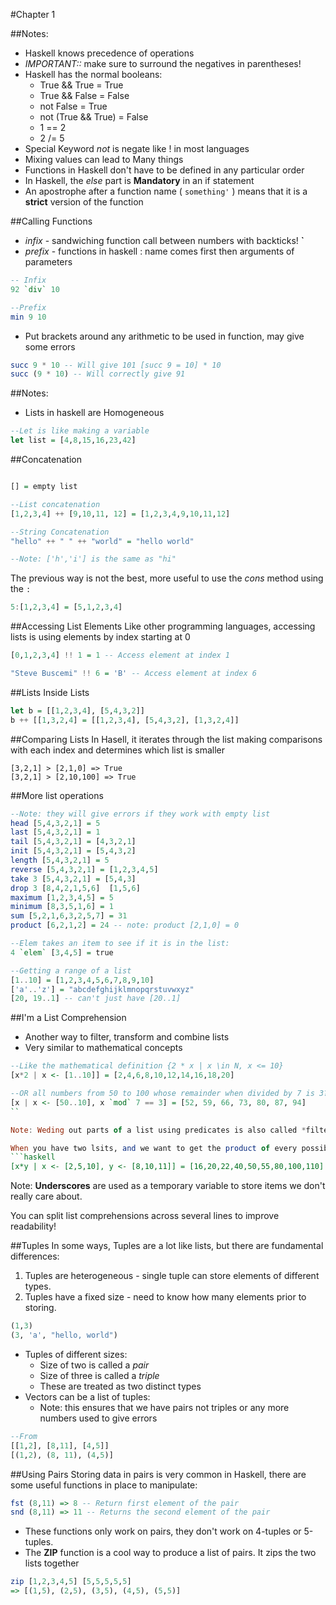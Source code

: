#Chapter 1

##Notes:
* Haskell knows precedence of operations
* *IMPORTANT::* make sure to surround the negatives in parentheses!
* Haskell has the normal booleans:
  * True && True = True
  * True && False = False
  * not False = True
  * not (True && True) = False
  * 1 == 2
  * 2 /= 5
* Special Keyword *not* is negate like ! in most languages
* Mixing values can lead to Many things
* Functions in Haskell don't have to be defined in any particular order
* In Haskell, the *else* part is **Mandatory** in an if statement
* An apostrophe after a function name ( ``something'`` ) means that it is a **strict** version of the function

##Calling Functions
* *infix* - sandwiching function call between numbers with backticks! **`**
* *prefix* - functions in haskell : name comes first then arguments of parameters

```haskell
-- Infix
92 `div` 10

--Prefix
min 9 10
```

* Put brackets around any arithmetic to be used in function, may give some errors

```haskell
succ 9 * 10 -- Will give 101 [succ 9 = 10] * 10
succ (9 * 10) -- Will correctly give 91
```

##Notes:
* Lists in haskell are Homogeneous

```haskell
--Let is like making a variable
let list = [4,8,15,16,23,42]
```

##Concatenation
```haskell

[] = empty list

--List concatenation
[1,2,3,4] ++ [9,10,11, 12] = [1,2,3,4,9,10,11,12]

--String Concatenation
"hello" ++ " " ++ "world" = "hello world"

--Note: ['h','i'] is the same as "hi"
```

The previous way is not the best, more useful to use the *cons* method using the ``:``

```haskell
5:[1,2,3,4] = [5,1,2,3,4]
```

##Accessing List Elements
Like other programming languages, accessing lists is using elements by index starting at 0

```haskell
[0,1,2,3,4] !! 1 = 1 -- Access element at index 1

"Steve Buscemi" !! 6 = 'B' -- Access element at index 6
```

##Lists Inside Lists
```haskell
let b = [[1,2,3,4], [5,4,3,2]]
b ++ [[1,3,2,4] = [[1,2,3,4], [5,4,3,2], [1,3,2,4]]
```

##Comparing Lists
In Hasell, it iterates through the list making comparisons with each index and determines which list is smaller

```
[3,2,1] > [2,1,0] => True
[3,2,1] > [2,10,100] => True
```

##More list operations

```haskell
--Note: they will give errors if they work with empty list
head [5,4,3,2,1] = 5
last [5,4,3,2,1] = 1
tail [5,4,3,2,1] = [4,3,2,1]
init [5,4,3,2,1] = [5,4,3,2]
length [5,4,3,2,1] = 5
reverse [5,4,3,2,1] = [1,2,3,4,5]
take 3 [5,4,3,2,1] = [5,4,3]
drop 3 [8,4,2,1,5,6]  [1,5,6]
maximum [1,2,3,4,5] = 5
minimum [8,3,5,1,6] = 1
sum [5,2,1,6,3,2,5,7] = 31
product [6,2,1,2] = 24 -- note: product [2,1,0] = 0

--Elem takes an item to see if it is in the list:
4 `elem` [3,4,5] = true

--Getting a range of a list
[1..10] = [1,2,3,4,5,6,7,8,9,10]
['a'..'z'] = "abcdefghijklmnopqrstuvwxyz"
[20, 19..1] -- can't just have [20..1]

```

##I'm a List Comprehension
* Another way to filter, transform and combine lists
* Very similar to mathematical concepts
```haskell
--Like the mathematical definition {2 * x | x \in N, x <= 10}
[x*2 | x <- [1..10]] = [2,4,6,8,10,12,14,16,18,20]

--OR all numbers from 50 to 100 whose remainder when divided by 7 is 3?
[x | x <- [50..10], x `mod` 7 == 3] = [52, 59, 66, 73, 80, 87, 94]
``

Note: Weding out parts of a list using predicates is also called *filtering*

When you have two lsits, and we want to get the product of every possible combination:
```haskell
[x*y | x <- [2,5,10], y <- [8,10,11]] = [16,20,22,40,50,55,80,100,110]
```

Note: **Underscores** are used as a temporary variable to store items we don't really care about.

You can split list comprehensions across several lines to improve readability! 

##Tuples
In some ways, Tuples are a lot like lists, but there are fundamental differences:

1. Tuples are heterogeneous - single tuple can store elements of different types.
2. Tuples have a fixed size - need to know how many elements prior to storing.

```haskell
(1,3)
(3, 'a', "hello, world")
```
* Tuples of different sizes:
    * Size of two is called a *pair*
    * Size of three is called a *triple*
    * These are treated as two distinct types
* Vectors can be a list of tuples:
    * Note: this ensures that we have pairs not triples or any more numbers used to give errors
```haskell
--From
[[1,2], [8,11], [4,5]]
[(1,2), (8, 11), (4,5)]
```

##Using Pairs
Storing data in pairs is very common in Haskell, there are some useful functions in place to manipulate:

```haskell
fst (8,11) => 8 -- Return first element of the pair
snd (8,11) => 11 -- Returns the second element of the pair
```

* These functions only work on pairs, they don't work on 4-tuples or 5-tuples.
* The **ZIP** function is a cool way to produce a list of pairs. It zips the two lists together

```haskell
zip [1,2,3,4,5] [5,5,5,5,5]
=> [(1,5), (2,5), (3,5), (4,5), (5,5)]
```


